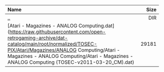 |Name|Size|
|:---|---:|
|[..](../index.html)|DIR|
|[Atari - Magazines - ANALOG Computing.dat](https://raw.githubusercontent.com/open-retrogaming-archive/dat-catalog/main/root/normalized/TOSEC-PIX/Atari/Magazines/ANALOG Computing/Atari - Magazines - ANALOG Computing/Atari - Magazines - ANALOG Computing (TOSEC-v2011-03-20_CM).dat)|29181|
